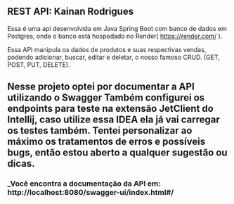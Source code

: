 ## REST API: Kainan Rodrigues

Essa é uma api desenvolvida em Java Spring Boot com banco de dados em Postgres, onde o banco está hospedado no Render( https://render.com/ ).

Essa API manipula os dados de produtos e suas respectivas vendas, podendo adicionar, buscar, editar e deletar, o nosso famoso CRUD. 
(GET, POST, PUT, DELETE).

Nesse projeto optei por documentar a API utilizando o Swagger
Também configurei os endpoints para teste na extensão JetClient do Intellij, caso utilize essa IDEA ela já vai carregar os testes também.
Tentei personalizar ao máximo os tratamentos de erros e possíveis bugs, então estou aberto a qualquer sugestão ou dicas.
-------------------------------------------------------------------------------------------------------------

### _Você encontra a documentação da API em: http://localhost:8080/swagger-ui/index.html#/

